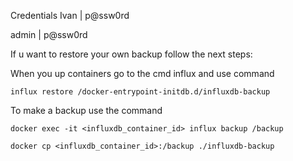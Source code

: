 Credentials
Ivan | p@ssw0rd

admin | p@ssw0rd

If u want to restore your own backup follow the next steps:

When you up containers go to the cmd influx and use command

```influx restore /docker-entrypoint-initdb.d/influxdb-backup```

To make a backup use the command

```docker exec -it <influxdb_container_id> influx backup /backup```

```docker cp <influxdb_container_id>:/backup ./influxdb-backup```
